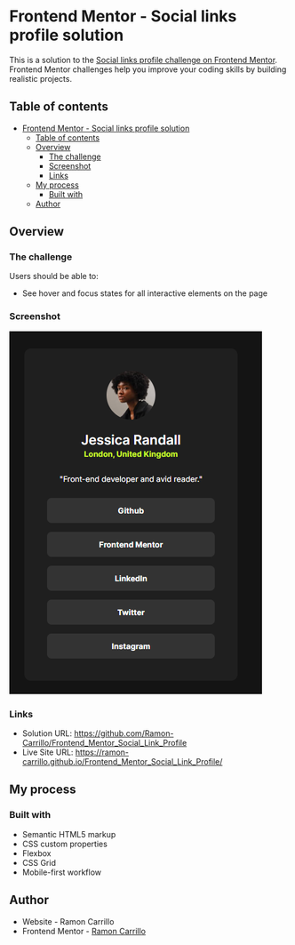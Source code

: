# Frontend Mentor - Social links profile solution

This is a solution to the [Social links profile challenge on Frontend Mentor](https://www.frontendmentor.io/challenges/social-links-profile-UG32l9m6dQ). Frontend Mentor challenges help you improve your coding skills by building realistic projects.

## Table of contents

- [Frontend Mentor - Social links profile solution](#frontend-mentor---social-links-profile-solution)
  - [Table of contents](#table-of-contents)
  - [Overview](#overview)
    - [The challenge](#the-challenge)
    - [Screenshot](#screenshot)
    - [Links](#links)
  - [My process](#my-process)
    - [Built with](#built-with)
  - [Author](#author)

## Overview

### The challenge

Users should be able to:

- See hover and focus states for all interactive elements on the page

### Screenshot

![](./assets/images/desktop-preview.png)

### Links

- Solution URL: https://github.com/Ramon-Carrillo/Frontend_Mentor_Social_Link_Profile
- Live Site URL: https://ramon-carrillo.github.io/Frontend_Mentor_Social_Link_Profile/

## My process

### Built with

- Semantic HTML5 markup
- CSS custom properties
- Flexbox
- CSS Grid
- Mobile-first workflow

## Author

- Website - Ramon Carrillo
- Frontend Mentor - [Ramon Carrillo](https://www.frontendmentor.io/profile/Ramon-Carrillo)
